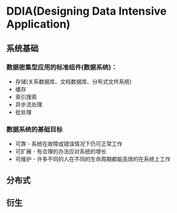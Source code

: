 # DDIA(Designing Data Intensive Application)

## 系统基础

### 数据密集型应用的标准组件(数据系统)：
+ 存储(关系数据库、文档数据库、分布式文件系统)
+ 缓存
+ 索引搜索
+ 异步流处理
+ 批处理

### 数据系统的基础目标
+ 可靠 - 系统在故障或错误情况下仍可正常工作
+ 可扩展 - 有合理的办法应对系统的增长
+ 可维护 - 许多不同的人在不同的生命周期都能高效的在系统上工作


## 分布式

## 衍生




